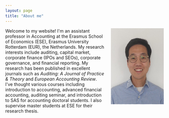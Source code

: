 ```yaml
---
layout: page
title: "About me"
---
```


<img style="border: 0px solid ; width: 168.5px; height: 242.75px; float: right; padding-left:20px" src="profile.jpg" alt="hi" class="inline">Welcome to my website! I'm an assistant professor in Accounting at the Erasmus School of Economics (ESE), Erasmus University Rotterdam (EUR), the Netherlands. My research interests include auditing, capital market, corporate finance (IPOs and SEOs), corporate governance, and financial reporting. My research has been published in excellent journals such as <em>Auditing: A Journal of Practice & Theory</em> and <em>European Accounting Review</em>. I've thought various courses including introduction to accounting, advanced financial accounting, auditing seminar, and introduction to SAS for accounting doctoral students. I also supervise master students at ESE for their research thesis.

